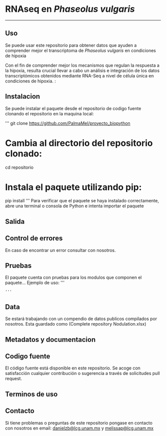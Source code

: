 #  RNAseq en *Phaseolus vulgaris* 
---

## Uso 

Se puede usar este repositorio para obtener datos que ayuden a comprender mejor el transcriptoma de *Phaseolus vulgaris* en condiciones de hipoxia

Con el fin de comprender mejor los mecanismos que regulan la respuesta a la hipoxia, resulta crucial llevar a cabo un análisis e integración de los datos transcriptómicos obtenidos mediante RNA-Seq a nivel de célula única en condiciones de hipoxia. :

## Instalacion 
Se puede instalar el paquete desde el repositorio de codigo fuente clonando el repositorio en la maquina local:

'''
git clone https://github.com/PalmaMel/proyecto_biopython
# Cambia al directorio del repositorio clonado:
cd repositorio
# Instala el paquete utilizando pip:
pip install 
'''
Para verificar que el paquete se haya instalado correctamente, abre una terminal o consola de Python e intenta importar el paquete
## Salida

## Control de errores

En caso de encontrar un error consultar con nosotros.

## Pruebas
El paquete cuenta con pruebas para los modulos que componen el paquete...
Ejemplo de uso:
    '''

    '''

## Data

Se estará trabajando con un compendio de datos publicos compilados por nosotros. Esta guardado como (Complete repository Nodulation.xlsx)

## Metadatos y documentacion

## Codigo fuente

El código fuente está disponible en este repositorio. Se acoge con satisfacción cualquier contribución o sugerencia a través de solicitudes pull request.

## Terminos de uso

## Contacto 

Si tiene problemas o preguntas de este repositorio pongase en contacto con nosotros en email: danielzb@lcg.unam.mx y melissap@lcg.unam.mx